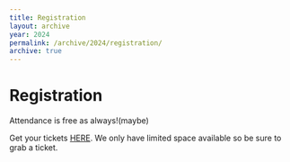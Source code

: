 ```yaml
---
title: Registration
layout: archive
year: 2024
permalink: /archive/2024/registration/
archive: true
---
```

# Registration

Attendance is free as always!(maybe)

Get your tickets [HERE](https://go.bsidesnoida.in/ar). We only have limited space available so be sure to grab a ticket.
